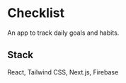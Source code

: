 # Checklist 

An app to track daily goals and habits. 

## Stack

React, Tailwind CSS, Next.js, Firebase
